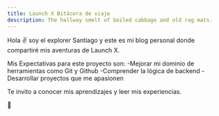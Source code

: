 ```yaml
---
title: Launch X Bitácora de viaje
description: The hallway smelt of boiled cabbage and old rag mats.
---
```


Hola ✌️  soy el explorer Santiago y este es mi blog personal donde compartiré mis aventuras de Launch X.


Mis Expectativas para este proyecto son:
-Mejorar mi dominio de herramientas como Git y Github
-Comprender la lógica de backend
-Desarrollar proyectos que me apasionen

Te invito a conocer mis aprendizajes y leer mis experiencias.

🚀
